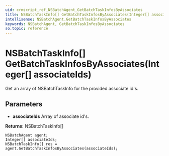 ```yaml
---
uid: crmscript_ref_NSBatchAgent_GetBatchTaskInfosByAssociates
title: NSBatchTaskInfo[] GetBatchTaskInfosByAssociates(Integer[] associateIds)
intellisense: NSBatchAgent.GetBatchTaskInfosByAssociates
keywords: NSBatchAgent, GetBatchTaskInfosByAssociates
so.topic: reference
---
```


# NSBatchTaskInfo[] GetBatchTaskInfosByAssociates(Integer[] associateIds)

Get an array of NSBatchTaskInfo for the provided associate id's.

## Parameters

* **associateIds** Array of associate id's.

**Returns:** NSBatchTaskInfo[]

```crmscript
NSBatchAgent agent;
Integer[] associateIds;
NSBatchTaskInfo[] res = agent.GetBatchTaskInfosByAssociates(associateIds);
```

